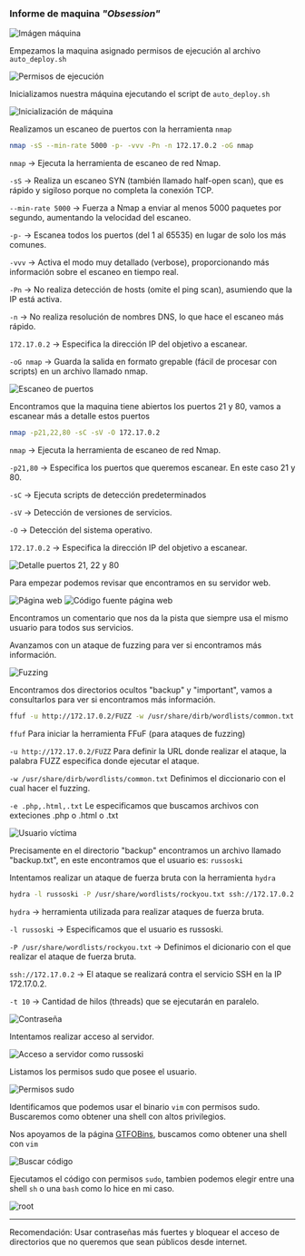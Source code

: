### Informe de maquina *"Obsession"*

![Imágen máquina](./screenshots/01_machine.png)

Empezamos la maquina asignado permisos de ejecución al archivo `auto_deploy.sh`

![Permisos de ejecución](./screenshots/02_permisos_auto_deploy.png)

Inicializamos nuestra máquina ejecutando el script de `auto_deploy.sh`

![Inicialización de máquina](./screenshots/03_inicializamos_maquina.png)

Realizamos un escaneo de puertos con la herramienta `nmap`

```bash
nmap -sS --min-rate 5000 -p- -vvv -Pn -n 172.17.0.2 -oG nmap
```

`nmap` → Ejecuta la herramienta de escaneo de red Nmap.

`-sS` → Realiza un escaneo SYN (también llamado half-open scan), que es rápido y sigiloso porque no completa la conexión TCP.

`--min-rate 5000` → Fuerza a Nmap a enviar al menos 5000 paquetes por segundo, aumentando la velocidad del escaneo.

`-p-` → Escanea todos los puertos (del 1 al 65535) en lugar de solo los más comunes.

`-vvv` → Activa el modo muy detallado (verbose), proporcionando más información sobre el escaneo en tiempo real.

`-Pn` → No realiza detección de hosts (omite el ping scan), asumiendo que la IP está activa.

`-n` → No realiza resolución de nombres DNS, lo que hace el escaneo más rápido.

`172.17.0.2` → Especifica la dirección IP del objetivo a escanear.

`-oG nmap` → Guarda la salida en formato grepable (fácil de procesar con scripts) en un archivo llamado nmap.

![Escaneo de puertos](./screenshots/04_scan_nmap.png)

Encontramos que la maquina tiene abiertos los puertos 21 y 80, vamos a escanear más a detalle estos puertos

```bash
nmap -p21,22,80 -sC -sV -O 172.17.0.2
```

`nmap` → Ejecuta la herramienta de escaneo de red Nmap.

`-p21,80` → Especifica los puertos que queremos escanear. En este caso 21 y 80.

`-sC` → Ejecuta scripts de detección predeterminados

`-sV` → Detección de versiones de servicios.

`-O` → Detección del sistema operativo.

`172.17.0.2` → Especifica la dirección IP del objetivo a escanear.

![Detalle puertos 21, 22 y 80](./screenshots/05_scan_puertos_21_22_80.png)

Para empezar podemos revisar que encontramos en su servidor web.

![Página web](./screenshots/06_web_page.png)
![Código fuente página web](./screenshots/07_codigo_fuente_pagina.png)

Encontramos un comentario que nos da la pista que siempre usa el mismo usuario para todos sus servicios.

Avanzamos con un ataque de fuzzing para ver si encontramos más información.

![Fuzzing](./screenshots/08_fuzzing_page.png)

Encontramos dos directorios ocultos "backup" y "important", vamos a consultarlos para ver si encontramos más información.

```bash
ffuf -u http://172.17.0.2/FUZZ -w /usr/share/dirb/wordlists/common.txt -e .php,.html,.txt
```

`ffuf` Para iniciar la herramienta FFuF (para ataques de fuzzing)

`-u http://172.17.0.2/FUZZ` Para definir la URL donde realizar el ataque, la palabra FUZZ especifica donde ejecutar el ataque.

`-w /usr/share/dirb/wordlists/common.txt` Definimos el diccionario con el cual hacer el fuzzing.

`-e .php,.html,.txt` Le especificamos que buscamos archivos con exteciones .php o .html o .txt

![Usuario víctima](./screenshots/09_find_username.png)

Precisamente en el directorio "backup" encontramos un archivo llamado "backup.txt", en este encontramos que el usuario es: `russoski`

Intentamos realizar un ataque de fuerza bruta con la herramienta `hydra`

```bash
hydra -l russoski -P /usr/share/wordlists/rockyou.txt ssh://172.17.0.2 -t 10
```

`hydra` -> herramienta utilizada para realizar ataques de fuerza bruta.

`-l russoski` -> Especificamos que el usuario es russoski.

`-P /usr/share/wordlists/rockyou.txt` -> Definimos el dicionario con el que realizar el ataque de fuerza bruta.

`ssh://172.17.0.2` -> El ataque se realizará contra el servicio SSH en la IP 172.17.0.2.

`-t 10` -> Cantidad de hilos (threads) que se ejecutarán en paralelo.

![Contraseña](./screenshots/10_fuerzabruta_passwd.png)

Intentamos realizar acceso al servidor.

![Acceso a servidor como russoski](./screenshots/11_acceso_server.png)

Listamos los permisos sudo que posee el usuario.

![Permisos sudo](./screenshots/12_permisos_sudo.png)

Identificamos que podemos usar el binario `vim` con permisos sudo. Buscaremos como obtener una shell con altos privilegios.

Nos apoyamos de la página [GTFOBins](https://gtfobins.github.io/), buscamos como obtener una shell con `vim`

![Buscar código](./screenshots/13_find_exploit_shell.png)

Ejecutamos el código con permisos `sudo`, tambien podemos elegir entre una shell `sh` o una `bash` como lo hice en mi caso.

![root](./screenshots/14_login_as_root.png)

---

Recomendación: Usar contraseñas más fuertes y bloquear el acceso de directorios que no queremos que sean públicos desde internet.